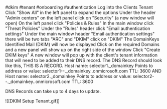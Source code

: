 #dkim #tenant #onboarding #authentication 
Log into the Clients Tenant
	Click "Show All" in the left panel to expand the options
	Under the header "Admin centers" on the left panel click on "Security" (a new window will open)
		On the left panel click "Policies & Rules"
		In the main window click "Threat Policies"
			Under the "Rules" header click "Email authentication settings"
				Under the main window header "Email authentication settings" there will be two tabs "ARC" and "DKIM" click on "DKIM"
					The DomainKeys Identified Mail (DKIM) will now be displayed
						Click on the required Domains and a new panel will show up on the right side of the window
							Click "Create DKIM keys"
							A new window will pop up with the client's tenant information that will need to be added to their DNS record. 
								The DNS Record should look like this, THIS IS A <CNAME> RECORD.
									Host name: selector1._domainkey
									Points to address or value:    selector1-<DOMAIN>-<SUFFIX>._domainkey.<DOMAIN>.onmicrosoft.com
									TTL: 3600
										AND
									Host name: selector2._domainkey
									Points to address or value:    selector2-<DOMAIN>-<SUFFIX>._domainkey.<DOMAIN>.onmicrosoft.com
									TTL: 3600

DNS Records can take up to 4 days to update.



![[DKIM Setup Tenant.gif]]
